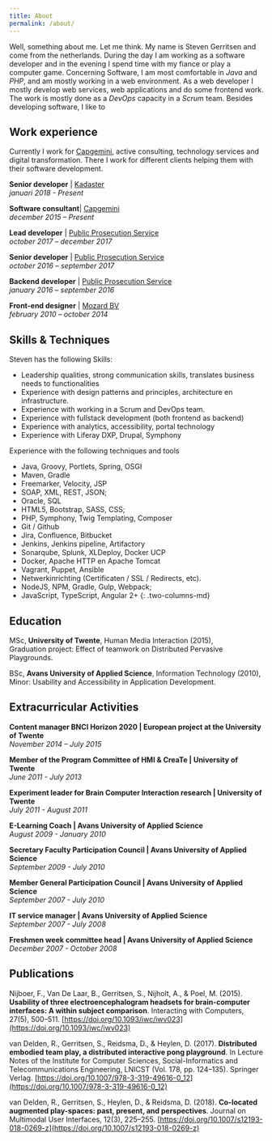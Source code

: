 ```yaml
---
title: About
permalink: /about/
---
```


Well, something about me. Let me think. My name is Steven Gerritsen and come from the netherlands. During the day I am working as a software developer and in the evening I spend time with my fiance or play a computer game. Concerning Software, I am most comfortable in *Java* and *PHP*, and am mostly working in a web environment. As a web developer I mostly develop web services, web applications and do some frontend work. The work is mostly done as a *DevOps* capacity in a *Scrum* team. Besides developing software, I like to  

## Work experience
Currently I work for [Capgemini][capgemini], active consulting, technology services and digital transformation. There I work for different clients helping them with their software development.

**<span class="text-primary">Senior developer</span>** | [Kadaster][kadasternl]  
*januari 2018 - Present*

**<span class="text-primary">Software consultant</span>**| [Capgemini][capgemini]  
*december 2015 – Present*

**<span class="text-primary">Lead developer</span>** | [Public Prosecution Service][public-prosecution-service]  
*october 2017 – december 2017*

**<span class="text-primary">Senior developer</span>** | [Public Prosecution Service][public-prosecution-service]  
*october 2016 – september 2017*

**<span class="text-primary">Backend developer</span>** | [Public Prosecution Service][public-prosecution-service]  
*january 2016 – september 2016*

**<span class="text-primary">Front-end designer</span>** | [Mozard BV][mozard]  
*february 2010 – october 2014*


## Skills & Techniques
Steven has the following Skills:
* Leadership qualities, strong communication skills, translates business needs to functionalities
* Experience with design patterns and principles, architecture en infrastructure.
* Experience with working in a Scrum and DevOps team.
* Experience with fullstack development (both frontend as backend)
* Experience with analytics, accessibility, portal technology 
* Experience with Liferay DXP, Drupal, Symphony

Experience with the following techniques and tools
* Java, Groovy, Portlets, Spring, OSGI
* Maven, Gradle
* Freemarker, Velocity, JSP
* SOAP, XML, REST, JSON;
* Oracle, SQL
* HTML5, Bootstrap, SASS, CSS;
* PHP, Symphony, Twig Templating, Composer
* Git / Github
* Jira, Confluence, Bitbucket
* Jenkins, Jenkins pipeline, Artifactory
* Sonarqube, Splunk, XLDeploy, Docker UCP
* Docker, Apache HTTP en Apache Tomcat
* Vagrant, Puppet, Ansible 
* Netwerkinrichting (Certificaten / SSL / Redirects, etc).
* NodeJS, NPM, Gradle, Gulp, Webpack;
* JavaScript, TypeScript, Angular 2+
{: .two-columns-md}

## Education
MSc, **University of Twente**, Human Media Interaction (2015),  
Graduation project: Effect of teamwork on Distributed Pervasive Playgrounds.

BSc, **Avans University of Applied Science**, Information Technology (2010),  
Minor: Usability and Accessibility in Application Development.

## Extracurricular Activities
**Content manager BNCI Horizon 2020 | European project at the University of Twente**  
_November 2014 – July 2015_

**Member of the Program Committee of HMI & CreaTe | University of Twente**  
_June 2011 - July 2013_

**Experiment leader for Brain Computer Interaction research | University of Twente**  
_July 2011 - August 2011_

**E-Learning Coach | Avans University of Applied Science**  
_August 2009 - January 2010_

**Secretary Faculty Participation Council | Avans University of Applied Science**  
_September 2009 - July 2010_

**Member General Participation Council | Avans University of Applied Science**  
_September 2007 - July 2010_

**IT service manager | Avans University of Applied Science**  
_September 2007 - July 2008_

**Freshmen week committee head | Avans University of Applied Science**  
_December 2007 - October 2008_

## Publications
Nijboer, F., Van De Laar, B., Gerritsen, S., Nijholt, A., & Poel, M. (2015). **Usability of three electroencephalogram headsets for brain-computer interfaces: A within subject comparison**. Interacting with Computers, 27(5), 500–511. [https://doi.org/10.1093/iwc/iwv023](https://doi.org/10.1093/iwc/iwv023)

van Delden, R., Gerritsen, S., Reidsma, D., & Heylen, D. (2017). **Distributed embodied team play, a distributed interactive pong playground**. In Lecture Notes of the Institute for Computer Sciences, Social-Informatics and Telecommunications Engineering, LNICST (Vol. 178, pp. 124–135). Springer Verlag. [https://doi.org/10.1007/978-3-319-49616-0_12](https://doi.org/10.1007/978-3-319-49616-0_12)

van Delden, R., Gerritsen, S., Heylen, D., & Reidsma, D. (2018). **Co-located augmented play-spaces: past, present, and perspectives**. Journal on Multimodal User Interfaces, 12(3), 225–255. [https://doi.org/10.1007/s12193-018-0269-z](https://doi.org/10.1007/s12193-018-0269-z)

[capgemini]: https://www.capgemini.com/
[public-prosecution-service]: https://www.om.nl/algemeen/english/
[mozard]: https://www.mozard.nl
[kadasternl]: https://www.kadaster.nl
